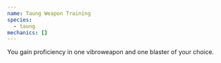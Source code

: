 ```yaml
---
name: Taung Weapon Training
species:
  - taung
mechanics: []
---
```

You gain proficiency in one vibroweapon and one blaster of your choice.
